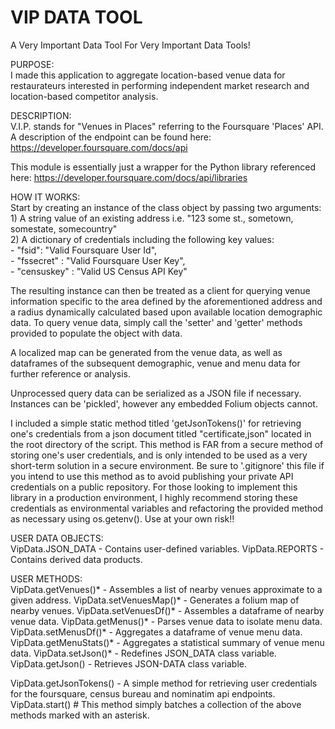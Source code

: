 # VIP DATA TOOL

A Very Important Data Tool For Very Important Data Tools!

PURPOSE:  
I made this application to aggregate location-based venue data for restaurateurs interested in performing independent market research and location-based competitor analysis. 
  
DESCRIPTION:  
V.I.P. stands for "Venues in Places" referring to the Foursquare 'Places' API. A description of the endpoint can be found here: <https://developer.foursquare.com/docs/api>  
  
This module is essentially just a wrapper for the Python library referenced here: <https://developer.foursquare.com/docs/api/libraries>  
  
HOW IT WORKS:  
Start by creating an instance of the class object by passing two arguments:  
    1) A string value of an existing address i.e. "123 some st., sometown, somestate, somecountry"  
    2) A dictionary of credentials including the following key values:  
    - "fsid": "Valid Foursquare User Id",  
    - "fssecret" : "Valid Foursquare User Key",  
    - "censuskey" : "Valid US Census API Key"  

The resulting instance can then be treated as a client for querying venue information specific to the area defined by the aforementioned address and a radius dynamically calculated based upon available location demographic data. To query venue data, simply call the 'setter' and 'getter' methods provided to populate the object with data.  

A localized map can be generated from the venue data, as well as dataframes of the subsequent demographic, venue and menu data for further reference or analysis.  
  
Unprocessed query data can be serialized as a JSON file if necessary. Instances can be 'pickled', however any embedded Folium objects cannot.  
  
I included a simple static method titled 'getJsonTokens()' for retrieving one's credentials from a json document titled "certificate,json" located in the root directory of the script. This method is FAR from a secure method of storing one's user credentials, and is only intended to be used as a very short-term solution in a secure environment. Be sure to '.gitignore' this file if you intend to use this method as to avoid publishing your private API credentials on a public repository. For those looking to implement this library in a production environment, I highly recommend storing these credentials as environmental variables and refactoring the provided method as necessary using os.getenv(). Use at your own risk!!
  
USER DATA OBJECTS:  
VipData.JSON_DATA - Contains user-defined variables.
VipData.REPORTS - Contains derived data products.
  
USER METHODS:  
VipData.getVenues()* - Assembles a list of nearby venues approximate to a given address.
VipData.setVenuesMap()* - Generates a folium map of nearby venues.
VipData.setVenuesDf()* - Assembles a dataframe of nearby venue data.
VipData.getMenus()* - Parses venue data to isolate menu data.
VipData.setMenusDf()* - Aggregates a dataframe of venue menu data.
VipData.getMenuStats()* - Aggregates a statistical summary of venue menu data.
VipData.setJson()* - Redefines JSON_DATA class variable.
VipData.getJson() - Retrieves JSON-DATA class variable.

VipData.getJsonTokens() - A simple method for retrieving user credentials for the foursquare, census bureau and nominatim api endpoints.
VipData.start() # This method simply batches a collection of the above methods marked with an asterisk.  
